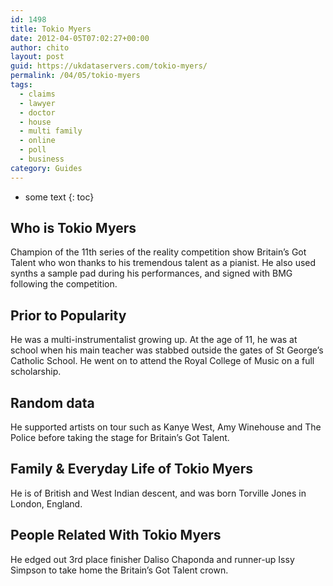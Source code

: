 ```yaml
---
id: 1498
title: Tokio Myers
date: 2012-04-05T07:02:27+00:00
author: chito
layout: post
guid: https://ukdataservers.com/tokio-myers/
permalink: /04/05/tokio-myers
tags:
  - claims
  - lawyer
  - doctor
  - house
  - multi family
  - online
  - poll
  - business
category: Guides
---
```


* some text
{: toc}
          
          
## Who is  Tokio Myers
                  
                  
                  
Champion of the 11th series of the reality competition show Britain&#8217;s Got Talent who won thanks to his tremendous talent as a pianist. He also used synths a sample pad during his performances, and signed with BMG following the competition. 
                  
                
                
                
## Prior to Popularity 
                  
                  
                  
He was a multi-instrumentalist growing up. At the age of 11, he was at school when his main teacher was stabbed outside the gates of St George&#8217;s Catholic School. He went on to attend the Royal College of Music on a full scholarship. 
                  
                
                
                
## Random data 
                  
                  
                  
He supported artists on tour such as Kanye West, Amy Winehouse and The Police before taking the stage for Britain&#8217;s Got Talent. 
                  
                
                
                
## Family & Everyday Life of Tokio Myers
                  
                  
                  
He is of British and West Indian descent, and was born Torville Jones in London, England. 
                  
                
                
                
## People Related With  Tokio Myers
                  
                  
                  
He edged out 3rd place finisher Daliso Chaponda and runner-up Issy Simpson to take home the Britain&#8217;s Got Talent crown. 
                  
                
              
            
          
          
          
    
    
  
